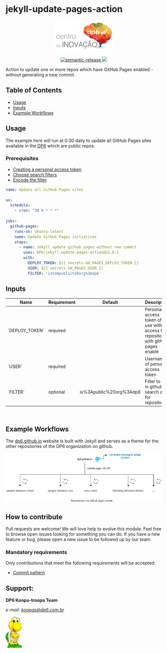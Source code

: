 # jekyll-update-pages-action

<div align="center">
  <img src="https://raw.githubusercontent.com/DP6/templates-centro-de-inovacoes/main/public/images/centro_de_inovacao_dp6.png" height="100px" />
</div>

<p align="center">
  <a href="#badge">
    <img alt="semantic-release" src="https://img.shields.io/badge/%20%20%F0%9F%93%A6%F0%9F%9A%80-semantic--release-e10079.svg">
  </a>
  <a href="https://www.codacy.com/gh/DP6/jekyll-update-pages-action/dashboard?utm_source=github.com&amp;utm_medium=referral&amp;utm_content=DP6/penguin-datalayer-core&amp;utm_campaign=Badge_Grade">
    <img src="https://app.codacy.com/project/badge/Grade/ac10d2fd82a0471889b151b14e560f20"/>
  </a>
</p>

Action to update one or more repos which have GitHub Pages enabled - without generating a new commit.

## Table of Contents

* [Usage](#usage)
* [Inputs](#inputs)
* [Example Workflows](#example-workflows)

## Usage

The example here will run at 0:30 daily to update all GitHub Pages sites available in the [DP6](https://github.com/DP6) which are public repos.

### Prerequisites

* [Creating a personal access token](https://docs.github.com/en/github/authenticating-to-github/creating-a-personal-access-token)
* [Choose search filters](https://docs.github.com/en/rest/reference/search#search-repositories)
* [Encode the filter](https://www.url-encode-decode.com/)

```yaml
name: Update all GitHub Pages sites

on:
  schedule:
    - cron: "30 0 * * *"

jobs:
  github-pages:
    runs-on: ubuntu-latest
    name: Update GitHub Pages initiatives
    steps:
      - name: Jekyll update github pages without new commit
        uses: DP6/jekyll-update-pages-action@v1.0.1
        with:
          DEPLOY_TOKEN: ${{ secrets.GH_PAGES_DEPLOY_TOKEN }}
          USER: ${{ secrets.GH_PAGES_USER }}
          FILTER: 'is%3Apublic%20org%3Adp6'
```

## Inputs

<table>
  <thead>
    <tr>
      <th>Name</th>
      <th>Requirement</th>
      <th>Default</th>
      <th>Description</th>
    </tr>
  </thead>
  <tbody>
    <tr>
      <td>`DEPLOY_TOKEN`</td>
      <td>required</td>
      <td></td>
      <td>
       Personal access token of use with access to repositories with github pages enable
      </td>
    </tr>
    <tr>
      <td>`USER`</td>
      <td>required</td>
      <td></td>
      <td>Username of personal access token</td>
    </tr>
    <tr>
      <td>`FILTER`</td>
      <td> optional</td>
      <td>is%3Apublic%20org%3Adp6</td>
      <td>
       Filter to use in github search api for repositories
      </td>
    </tr>
  </tbody>
</table>
<br/>

## Example Workflows

The [dp6.github.io](https://dp6.github.io?utm_medium=README&utm_source=github&utm_campaign=gitacion) website is built with Jekyll and serves as a theme for the other repositories of the DP6 organization on github.

<img alt="Architecture dp6.github.io" src="https://github.com/DP6/templates-centro-de-inovacoes/raw/main/public/images/dp6-gh-pages-architecture.png"></img>

## How to contribute

Pull requests are welcome! We will love help to evolve this module. Feel free to browse open issues looking for something you can do. If you have a new feature or bug, please open a new issue to be followed up by our team.

### Mandatory requirements

Only contributions that meet the following requirements will be accepted:

- [Commit pattern](https://www.conventionalcommits.org/en/v1.0.0/)

## Support:

**DP6 Koopa-troopa Team**

_e-mail: <koopas@dp6.com.br>_

<img src="https://raw.githubusercontent.com/DP6/templates-centro-de-inovacoes/main/public/images/koopa.png" height="100" />
